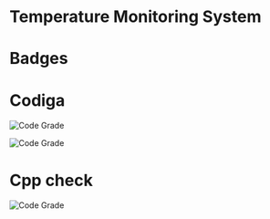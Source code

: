 # Temperature Monitoring System


# Badges

# Codiga

![Code Grade](https://api.codiga.io/project/31720/status/svg)

![Code Grade](https://api.codiga.io/project/31720/score/svg)

# Cpp check

![Code Grade](https://img.shields.io/badge/Cpp%20check-passing-green)




